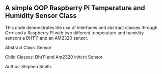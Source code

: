 ## A simple OOP Raspberry Pi Temperature and Humidity Sensor Class

This code demonstrates the use of interfaces and abstract classes through C++ and a Raspberry PI with two different temperature and humidity sensors a DHT11 and an AM2320 sensor.

Abstract Class:	Sensor

Child Classes: Dht11 and Am2320 inherit Sensor

Author: Stephen Smith.

